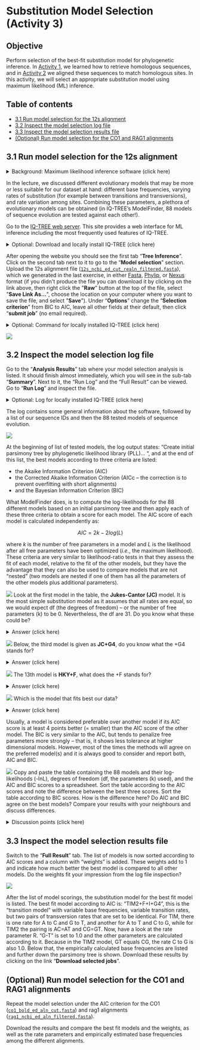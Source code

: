 # Substitution Model Selection (Activity 3)

## Objective

Perform selection of the best-fit substitution model for phylogenetic inference.  In [Activity 1](../dataset_compilation/README.md), we learned how to retrieve homologous sequences, and in [Activity 2](../multiple_sequence_alignment/README.md) we aligned these sequences to match homologous sites. In this activity, we will select an appropriate substitution model using maximum likelihood (ML) inference.
 

## Table of contents

* [3.1 Run model selection for the 12s alignment](#model_12s)
* [3.2 Inspect the model selection log file](#log_12s)
* [3.3 Inspect the model selection results file](#results_12s)
* [(Optional) Run model selection for the CO1 and RAG1 alignments](#model_co1_rag)


<a name="model_12s"></a>
## 3.1 Run model selection for the 12s alignment

 <details>
  <summary>Background: Maximum likelihood inference software (click here)</summary>  
  
--------

One of the earliest programs for phylogenetic analysis is the software [PAUP*](http://phylosolutions.com/paup-test/) by Dave Swofford that you used on the first course day. It was developed in the late 80s and has traditionally been one of the most frequently used and cited phylogenetic programs. However, the continuous advancing of sequencing technologies has led to a massive growth of datasets, promoting the development of newer and faster tools for phylogenetic inference. These include for example: [PhyML](http://atgc.lirmm.fr/phyml) ([Guindon and Gascuel, 2003](https://doi.org/10.1080/10635150390235520)) and [RAxML](https://cme.h-its.org/exelixis/web/software/raxml/index.html) ([Stamatakis, 2006](https://doi.org/10.1093/bioinformatics/btl446)).  

In this Activity, we will make use of one of the latest of these developments, the software [IQ-TREE](http://iqtree.cibiv.univie.ac.at) ([Nguyen et al., 2015](https://doi.org/10.1093/molbev/msu300)). IQ-TREE takes advantage of an optimized implementation of the likelihood functions for better computational efficiency while yielding comparable or even better phylogenetic estimations. All programs listed above are also available on web-servers, but only PhyML and IQ-TREE include an automated substitution-model selection step, using SMS ([Lefort et al., 2017](https://doi.org/10.1093/molbev/msx149)) and ModelFinder ([Kalyaanamoorthy et al., 2017](https://doi.org/10.1038/nmeth.4285)), respectively. Finally, for IQ-TREE a very detailed and user-friendly [manual](http://www.iqtree.org/doc/) is available. 

--------
</details>

In the lecture, we discussed different evolutionary models that may be more or less suitable for our dataset at hand: different base frequencies, varying rates of substitution (for example between transitions and transversions), and rate variation among sites. Combining these parameters, a plethora of evolutionary models can be obtained (in IQ-TREE’s ModelFinder, 88 models of sequence evolution are tested against each other!).

Go to the [IQ-TREE web server](http://iqtree.cibiv.univie.ac.at). This site provides a web interface for ML inference including the most frequently used features of IQ-TREE. 

 <details>
  <summary>Optional: Download and locally install IQ-TREE (click here)</summary>  
  
--------

In case the web server is busy or you plan to use IQ-TREE for your future own work, you may also download and locally install [IQ-TREE (version 1.6.12)](http://www.iqtree.org/#download).

--------
</details>

After opening the website you should see the first tab “**Tree Inference**”. Click on the second tab next to it to go to the “**Model selection**” section. Upload the 12s alignment file ([`12s_ncbi_ed_cut_realn_filtered.fasta`](../multiple_sequence_alignment/res/12s_ncbi_ed_cut_realn_filtered.fasta)), which we generated in the last exercise, in either [Fasta](../multiple_sequence_alignment/res/12s_ncbi_ed_cut_realn_filtered.fasta), [Phylip](../multiple_sequence_alignment/res/12s_ncbi_ed_cut_realn_filtered.phy), or [Nexus](../multiple_sequence_alignment/res/12s_ncbi_ed_cut_realn_filtered.nex) format (if you didn't produce the file you can download it by clicking on the link above, then right click the "**Raw**" button at the top of the file, select "**Save Link As…**", choose the location on your computer where you want to save the file, and select "**Save**"). Under “**Options**” change the “**Selection criterion**” from BIC to AIC, leave all other fields at their default, then click “**submit job**” (no email required).

<details>
  <summary>Optional: Command for locally installed IQ-TREE (click here)</summary>

--------

`PATH/TO/iqtree -s PATH/TO/12s_ncbi_ed_cut_realn_filtered.fasta -m MF -AIC`

--------
</details>

<kbd>![](./img/iqtree_001.png)</kbd>


<a name="log_12s"></a>
## 3.2 Inspect the model selection log file

Go to the “**Analysis Results**” tab where your model selection analysis is listed. It should finish almost immediately, which you will see in the sub-tab “**Summary**”. Next to it, the “Run Log” and the “Full Result” can be viewed. Go to “**Run Log**” and inspect the file.

<details>
  <summary>Optional: Log for locally installed IQ-TREE (click here)</summary>

--------

This is equal to the `.log` file if you ran IQ-TREE on your computer.

--------
</details>

The log contains some general information about the software, followed by a list of our sequence IDs and then the 88 tested models of sequence evolution. 

<kbd>![](./img/iqtree_002.png)</kbd>

At the beginning of list of tested models, the log output states: “Create initial parsimony tree by phylogenetic likelihood library (PLL)... “, and at the end of this list, the best models according to three criteria are listed: 

* the Akaike Information Criterion (AIC)
* the Corrected Akaike Information Criterion (AICc – the correction is to prevent overfitting with short alignments)
* and the Bayesian Information Criterion (BIC)

What ModelFinder does, is to compute the log-likelihoods for the 88 different models based on an initial parsimony tree and then apply each of these three criteria to obtain a score for each model. The AIC score of each model is calculated independently as:
```math
AIC = 2 k -2 log(L)
```
where $k$ is the number of free parameters in a model and $L$ is the likelihood after all free parameters have been optimized (*i.e.*, the maximum likelihood).
These criteria are very similar to likelihood-ratio tests in that they assess the fit of each model, relative to the fit of the other models, but they have the advantage that they can also be used to compare models that are not “nested” (two models are nested if one of them has all the parameters of the other models plus additional parameters).

![](../img/question_icon.png) Look at the first model in the table, the **Jukes-Cantor (JC)** model. It is the most simple substitution model as it assumes that all rates are equal, so we would expect df (the degrees of freedom) – or the number of free parameters (k) to be 0. Nevertheless, the df are 31. Do you know what these could be?

<details>
  <summary>Answer (click here)</summary>

--------

These are the branch lengths, the substitutions that have accumulated over time between the nodes in a phylogeny. Because we have 17 species, there are 2 x 17 - 3 = 31 branches in an unrooted phylogeny.

--------
</details>

![](../img/question_icon.png) Below, the third model is given as **JC+G4**, do you know what the +G4 stands for?

<details>
  <summary>Answer (click here)</summary>

--------

This is the gamma model of rate variation with four categories of rate multipliers.

--------
</details>

![](../img/question_icon.png) The 13th model is **HKY+F**, what does the +F stands for?

<details>
  <summary>Answer (click here)</summary>

--------

The HKY model assumes different rates between transitions and transversions, the +F indicates that base frequencies are also estimated with this model.

--------
</details>

![](../img/question_icon.png) Which is the model that fits best our data? 

<details>
  <summary>Answer (click here)</summary>

--------

Best-fit model: TIM2+F+I+G4 chosen according to AIC. If it is a model that you do not know, you may look up its assumptions in the [IQ-TREE manual](http://www.iqtree.org/doc/Substitution-Models), but see also 3.3 below.


--------
</details>

Usually, a model is considered preferable over another model if its AIC score is at least 4 points better (= smaller) than the AIC score of the other model. 
The BIC is very similar to the AIC, but tends to penalize free parameters more strongly – that is, it shows less tolerance at higher dimensional models. However, most of the times the methods will agree on the preferred model(s) and it is always good to consider and report both, AIC and BIC.

![](../img/discussion_icon.png) Copy and paste the table containing the 88 models and their log-likelihoods (-lnL), degrees of freedom (df, the parameters (k) used), and the AIC and BIC scores to a spreadsheet. Sort the table according to the AIC scores and note the difference between the best three scores. Sort the table according to BIC scores. How is the difference here? Do AIC and BIC agree on the best models? Compare your results with your neighbours and discuss differences.

<details>
  <summary>Discussion points (click here)</summary>

--------

* best models according to AIC 
* best models according to BIC
* stochasticity

--------
</details>


<a name="results_12s"></a>
## 3.3 Inspect the model selection results file

Switch to the “**Full Result**” tab. The list of models is now sorted according to AIC scores and a column with “weights” is added. These weights add to 1 and indicate how much better the best model is compared to all other models. Do the weights fit your impression from the log file inspection?  

<kbd>![](./img/iqtree_003.png)</kbd>

After the list of model scorings, the substitution model for the best fit model is listed. The best fit model according to AIC is: “TIM2+F+I+G4”, this is the “transition model” with variable base frequencies, variable transition rates, but two pairs of transversion rates that are set to be identical. For TIM, there is one rate for A to C and G to T, and another for A to T and C to G, while for TIM2 the pairing is AC=AT and CG=GT. Now, have a look at the rate parameter R. “G-T” is set to 1.0 and the other parameters are calculated according to it. Because in the TIM2 model, GT equals CG, the rate C to G is also 1.0. Below that, the empirically calculated base frequencies are listed and further down the parsimony tree is shown.
Download these results by clicking on the link “**Download selected jobs**”.


<a name="model_co1_rag"></a>
## (Optional) Run model selection for the CO1 and RAG1 alignments

Repeat the model selection under the AIC criterion for the CO1 ([`co1_bold_ed_aln_cut.fasta`](../multiple_sequence_alignment/res/co1_bold_ed_aln_cut.fasta)) and rag1 alignments ([`rag1_ncbi_ed_aln_filtered.fasta`](../multiple_sequence_alignment/res/rag1_ncbi_ed_aln_filtered.fasta)).

Download the results and compare the best fit models and the weights, as well as the rate parameters and empirically estimated base frequencies among the different alignments.
